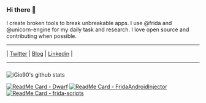 ### Hi there 👋

I create broken tools to break unbreakable apps. I use @frida and @unicorn-engine for my daily task and research. I love open source and contributing when possible.

<hr>

| [Twitter](https://twitter.com/@iGio90) | [Blog](http://giovanni-rocca.com) | [Linkedin](https://www.linkedin.com/in/giovanni-rocca-1593a752/) |

<hr>

### 

![iGio90's github stats](https://github-readme-stats.vercel.app/api?username=iGio90&show_icons=true&theme=dark&count_private=true)


[![ReadMe Card - Dwarf](https://github-readme-stats.vercel.app/api/pin/?username=iGio90&repo=dwarf)](https://github.com/iGio90/dwarf)  [![ReadMe Card - FridaAndroidInjector](https://github-readme-stats.vercel.app/api/pin/?username=iGio90&repo=FridaAndroidInjector)](https://github.com/iGio90/FridaAndroidInjector) 
[![ReadMe Card - frida-scripts](https://github-readme-stats.vercel.app/api/pin/?username=secRet-re&repo=frida-scripts)](https://github.com/secRet-re/frida-scripts) 
